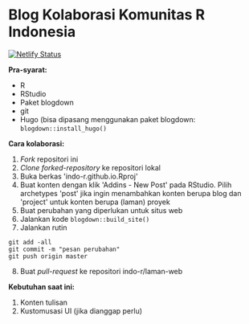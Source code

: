 # Blog Kolaborasi Komunitas R Indonesia

[![Netlify Status](https://api.netlify.com/api/v1/badges/5ceca968-68f6-4458-90e3-5b72bf373c20/deploy-status)](https://app.netlify.com/sites/indo-r/deploys)

**Pra-syarat:**

* R
* RStudio
* Paket blogdown
* git
* Hugo (bisa dipasang menggunakan paket blogdown: `blogdown::install_hugo()`

**Cara kolaborasi:**

1. *Fork* repositori ini
2. *Clone* *forked-repository* ke repositori lokal
3. Buka berkas 'indo-r.github.io.Rproj'
4. Buat konten dengan klik 'Addins - New Post' pada RStudio. Pilih archetypes 'post' jika ingin menambahkan konten berupa blog dan 'project' untuk konten berupa (laman) proyek
5. Buat perubahan yang diperlukan untuk situs web
6. Jalankan kode `blogdown::build_site()`
7. Jalankan rutin
```
git add -all
git commit -m "pesan perubahan"
git push origin master
```
8. Buat *pull-request* ke repositori indo-r/laman-web

**Kebutuhan saat ini:**
1. Konten tulisan
2. Kustomusasi UI (jika dianggap perlu)
